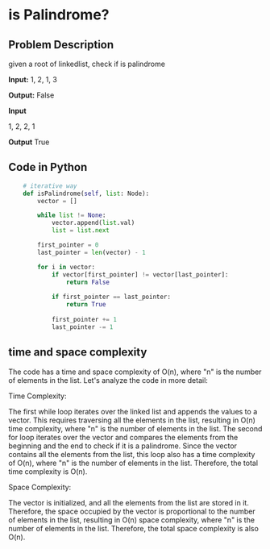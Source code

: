 # is Palindrome?

## Problem Description
given a root of linkedlist, check if is palindrome

**Input:**
1, 2, 1, 3

**Output:**
False


**Input**

1, 2, 2, 1

**Output**
True

## Code in Python

```python
    # iterative way
    def isPalindrome(self, list: Node):
        vector = []

        while list != None:
            vector.append(list.val)
            list = list.next

        first_pointer = 0
        last_pointer = len(vector) - 1

        for i in vector:
            if vector[first_pointer] != vector[last_pointer]:
                return False
        
            if first_pointer == last_pointer:
                return True
            
            first_pointer += 1
            last_pointer -= 1
```

## time and space complexity
The code has a time and space complexity of O(n), where "n" is the number of elements in the list. Let's analyze the code in more detail:

Time Complexity:

The first while loop iterates over the linked list and appends the values to a vector. This requires traversing all the elements in the list, resulting in O(n) time complexity, where "n" is the number of elements in the list.
The second for loop iterates over the vector and compares the elements from the beginning and the end to check if it is a palindrome. Since the vector contains all the elements from the list, this loop also has a time complexity of O(n), where "n" is the number of elements in the list.
Therefore, the total time complexity is O(n).

Space Complexity:

The vector is initialized, and all the elements from the list are stored in it. Therefore, the space occupied by the vector is proportional to the number of elements in the list, resulting in O(n) space complexity, where "n" is the number of elements in the list.
Therefore, the total space complexity is also O(n).

